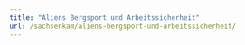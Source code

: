 ```yaml
---
title: "Aliens Bergsport und Arbeitssicherheit"
url: /sachsenkam/aliens-bergsport-und-arbeitssicherheit/
---
```

